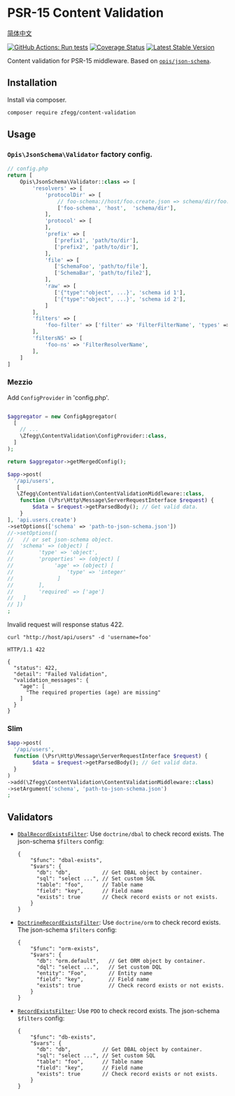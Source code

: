 PSR-15 Content Validation
===========================

[简体中文](README-zh.md)


[![GitHub Actions: Run tests](https://github.com/zfegg/content-validation/workflows/qa/badge.svg)](https://github.com/zfegg/content-validation/actions?query=workflow%3A%22qa%22)
[![Coverage Status](https://coveralls.io/repos/github/zfegg/content-validation/badge.svg?branch=master)](https://coveralls.io/github/zfegg/content-validation?branch=master)
[![Latest Stable Version](https://poser.pugx.org/zfegg/content-validation/v/stable.png)](https://packagist.org/packages/zfegg/content-validation)

Content validation for PSR-15 middleware. 
Based on [`opis/json-schema`](https://packagist.org/packages/opis/json-schema).

Installation
-----------------------

Install via composer.

```bash
composer require zfegg/content-validation
```

Usage
--------------

### `Opis\JsonSchema\Validator` factory config.

```php
// config.php
return [
    Opis\JsonSchema\Validator::class => [
        'resolvers' => [
            'protocolDir' => [
                // foo-schema://host/foo.create.json => schema/dir/foo.create.json
                ['foo-schema', 'host',  'schema/dir'],
            ],
            'protocol' => [
            ],
            'prefix' => [
               ['prefix1', 'path/to/dir'],
               ['prefix2', 'path/to/dir'],
            ],
            'file' => [
               ['SchemaFoo', 'path/to/file'],
               ['SchemaBar', 'path/to/file2'],
            ],
            'raw' => [
               ['{"type":"object", ...}', 'schema id 1'],
               ['{"type":"object", ...}', 'schema id 2'],
            ]
        ],
        'filters' => [
            'foo-filter' => ['filter' => 'FilterFilterName', 'types' => ['integer']],
        ],
        'filtersNS' => [
            'foo-ns' => 'FilterResolverName',
        ],
    ]
]
```

### Mezzio

Add `ConfigProvider` in 'config.php'.

```php

$aggregator = new ConfigAggregator(
  [
    // ...
    \Zfegg\ContentValidation\ConfigProvider::class,
  ]
);

return $aggregator->getMergedConfig();
```


```php
$app->post(
  '/api/users', 
   [
   \Zfegg\ContentValidation\ContentValidationMiddleware::class,
    function (\Psr\Http\Message\ServerRequestInterface $request) {
        $data = $request->getParsedBody(); // Get valid data.
    }
], 'api.users.create')
->setOptions(['schema' => 'path-to-json-schema.json'])
//->setOptions([  
//   // or set json-schema object. 
//  'schema' => (object) [
//        'type' => 'object',
//        'properties' => (object) [
//             'age' => (object) [
//                 'type' => 'integer'
//              ]
//        ],
//        'required' => ['age']
//   ]
// ])
;
```

Invalid request will response status 422.

```shell
curl "http://host/api/users" -d 'username=foo'

HTTP/1.1 422

{
  "status": 422,
  "detail": "Failed Validation",
  "validation_messages": {
    "age": [
      "The required properties (age) are missing"
    ]
  }
}
```


### Slim 

```php
$app->post(
  '/api/users', 
  function (\Psr\Http\Message\ServerRequestInterface $request) {
        $data = $request->getParsedBody(); // Get valid data.
  }
)
->add(\Zfegg\ContentValidation\ContentValidationMiddleware::class)
->setArgument('schema', 'path-to-json-schema.json')
;
```


Validators
----------

- [`DbalRecordExistsFilter`](src/Opis/Filter/DbalRecordExistsFilter.php): Use `doctrine/dbal` to check record exists.
  The json-schema `$filters` config:
  ```json5
  {
      "$func": "dbal-exists",
      "$vars": {
        "db": "db",          // Get DBAL object by container.
        "sql": "select ...", // Set custom SQL
        "table": "foo",      // Table name
        "field": "key",      // Field name
        "exists": true       // Check record exists or not exists. 
      }
  }
  ```
- [`DoctrineRecordExistsFilter`](src/Opis/Filter/DoctrineRecordExistsFilter.php): Use `doctrine/orm` to check record exists.
  The json-schema `$filters` config:
  ```json5
  {
      "$func": "orm-exists",
      "$vars": {
        "db": "orm.default",   // Get ORM object by container.
        "dql": "select ...",   // Set custom DQL
        "entity": "Foo",       // Entity name
        "field": "key",        // Field name
        "exists": true         // Check record exists or not exists. 
      }
  }
  ```
- [`RecordExistsFilter`](src/Opis/Filter/RecordExistsFilter.php): Use `PDO` to check record exists.
  The json-schema `$filters` config:
  ```json5
  {
      "$func": "db-exists",
      "$vars": {
        "db": "db",          // Get DBAL object by container.
        "sql": "select ...", // Set custom SQL
        "table": "foo",      // Table name
        "field": "key",      // Field name
        "exists": true       // Check record exists or not exists. 
      }
  }
  ```